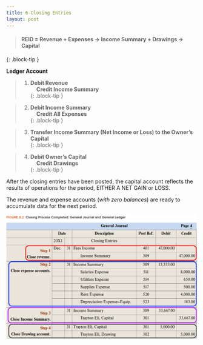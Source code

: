 ```yaml
---
title: 6-Closing Entries
layout: post
---
```


> #### REID = Revenue + Expenses -> Income Summary + Drawings -> Capital
{: .block-tip }


**Ledger Account**    

> 1. **Debit Revenue**<br>&nbsp;&nbsp;&nbsp;&nbsp;**Credit Income Summary**   
{: .block-tip }   

> 2. **Debit Income Summary**<br>&nbsp;&nbsp;&nbsp;&nbsp;**Credit All Expenses**   
{: .block-tip }   

> 3. **Transfer Income Summary (Net Income or Loss) to the Owner’s Capital**   
{: .block-tip }   

> 4. **Debit Owner’s Capital**<br>&nbsp;&nbsp;&nbsp;&nbsp;**Credit Drawings**   
{: .block-tip }   

After the closing entries have been posted, the capital account reflects the results of operations for the period, EITHER A NET GAIN or LOSS.

The revenue and expense accounts (*with zero balances*) are ready to accumulate data for the next period.

![](/assets/mc-graw-accounting-course/images/closing.fig.6.2.all.4.steps.png)
